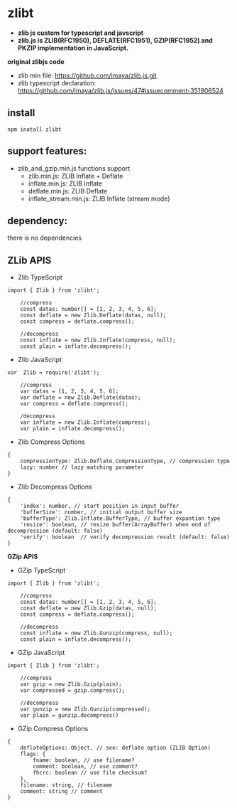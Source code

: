 # zlibt
* **zlib js custom for typescript and javscript**
* **zlib.js is ZLIB(RFC1950), DEFLATE(RFC1951), GZIP(RFC1952) and PKZIP implementation in JavaScript.**

**original zlibjs code**
* zlib min file: https://github.com/imaya/zlib.js.git
* zlib typescript declaration: https://github.com/imaya/zlib.js/issues/47#issuecomment-351906524

**install**
-
```
npm inatall zlibt
```

**support features:**
-
* zlib_and_gzip.min.js functions support
    * zlib.min.js: ZLIB Inflate + Deflate
    * inflate.min.js: ZLIB Inflate
    * deflate.min.js: ZLIB Deflate
    * inflate_stream.min.js: ZLIB Inflate (stream mode)

**dependency:**
-
there is no dependencies

**ZLib APIS**
-
* Zlib TypeScript

```
import { Zlib } from 'zlibt';

    //compress
    const datas: number[] = [1, 2, 3, 4, 5, 6];
    const deflate = new Zlib.Deflate(datas, null);
    const compress = deflate.compress();

    //decompress
    const inflate = new Zlib.Inflate(compress, null);
    const plain = inflate.decompress();
```
* Zlib JavaScript

```
var  Zlib = require('zlibt');

    //compress
    var datas = [1, 2, 3, 4, 5, 6];
    var deflate = new Zlib.Deflate(datas);
    var compress = deflate.compress();

    /decompress
    var inflate = new Zlib.Inflate(compress);
    var plain = inflate.decompress();
```

* Zlib Compress Options

```
{
    compressionType: Zlib.Deflate.CompressionType, // compression type
    lazy: number // lazy matching parameter
}
```

* Zlib Decompress Options

```
{
    'index': number, // start position in input buffer 
    'bufferSize': number, // initial output buffer size
    'bufferType': Zlib.Inflate.BufferType, // buffer expantion type
    'resize': boolean, // resize buffer(ArrayBuffer) when end of decompression (default: false)
    'verify': boolean  // verify decompression result (default: false)
}
```
**GZip APIS**
* GZip TypeScript
```
import { Zlib } from 'zlibt';

    //compress
    const datas: number[] = [1, 2, 3, 4, 5, 6];
    const deflate = new Zlib.Gzip(datas, null);
    const compress = deflate.compress();

    //decompress
    const inflate = new Zlib.Gunzip(compress, null);
    const plain = inflate.decompress();
```

* GZip JavaScript
```
import { Zlib } from 'zlibt';

    //compress
    var gzip = new Zlib.Gzip(plain);
    var compressed = gzip.compress();

    //decompress
    var gunzip = new Zlib.Gunzip(compressed);
    var plain = gunzip.decompress()
```


* GZip Compress Options

```
{
    deflateOptions: Object, // see: deflate option (ZLIB Option)
    flags: {
        fname: boolean, // use filename?
        comment: boolean, // use comment?
        fhcrc: boolean // use file checksum?
    },
    filename: string, // filename
    comment: string // comment
}
```
